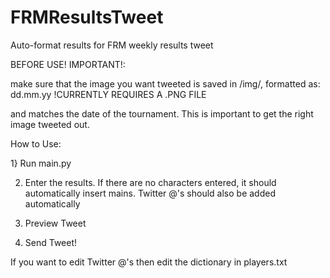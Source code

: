 # FRMResultsTweet
Auto-format results for FRM weekly results tweet


BEFORE USE! IMPORTANT!:

make sure that the image you want tweeted is saved in /img/, formatted as:
dd.mm.yy
!CURRENTLY REQUIRES A .PNG FILE

and matches the date of the tournament. This is important to get the right image tweeted out.


How to Use:

1} Run main.py

2) Enter the results. If there are no characters entered, it should automatically insert mains.
   Twitter @'s should also be added automatically

3) Preview Tweet

4) Send Tweet!

If you want to edit Twitter @'s then edit the dictionary in players.txt
